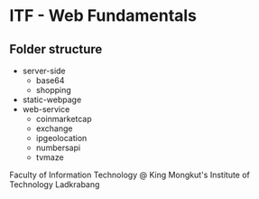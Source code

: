 # ITF - Web Fundamentals

## Folder structure
* server-side
  * base64
  * shopping
* static-webpage
* web-service
  * coinmarketcap
  * exchange
  * ipgeolocation
  * numbersapi
  * tvmaze

Faculty of Information Technology @ King Mongkut's Institute of Technology Ladkrabang